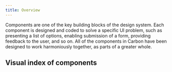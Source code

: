 ```yaml
---
title: Overview
---
```

Components are one of the key building blocks of the design system. Each component is designed and coded to solve a specific UI problem, such as presenting a list of options, enabling submission of a form, providing feedback to the user, and so on. All of the components in Carbon have been designed to work harmoniously together, as parts of a greater whole.


## Visual index of components
<component-overview></component-overview>
